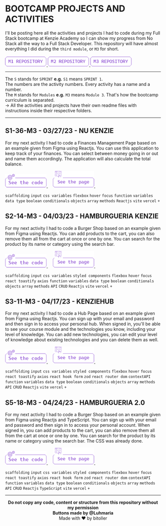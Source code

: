 # BOOTCAMP PROJECTS AND ACTIVITIES
I'll be posting here all the activities and projects I had to code during my Full Stack bootcamp at Kenzie Academy so I can show my progress from No Stack all the way to a Full Stack Developer. This repository will have almost everything I did during the `third module`, or `M3` for short.<br />
<br />
<a href="https://github.com/bitoller/bootcamp-projects-and-activities-m1" target="_blank"> <img src="./src/assets/M1.png"> </a>
<a href="https://github.com/bitoller/bootcamp-projects-and-activities-m2" target="_blank"> <img src="./src/assets/M2.png"> </a>
<a href="https://github.com/bitoller/bootcamp-projects-and-activities-m3" target="_blank"> <img src="./src/assets/M3.png"> </a>

<hr />

The `S` stands for `SPRINT` <strong>e.g.</strong> `S1` means `SPRINT 1`.<br />
The numbers are the activity numbers. Every activity has a name and a number.<br />
The `M` stands for `Modules` <strong>e.g.</strong> `M3` means `Module 3`. That's how the bootcamp curriculum is separated.<br />
→ All the activities and projects have their own readme files with instructions inside their respective folders.

<hr />

## S1-36-M3 - 03/27/23 - NU KENZIE
For my next activity I had to code a Finances Management Page based on an example given from Figma using Reactjs. You can use this application to keep track of your finances. You can select between money going in or out and name them accordingly. The application will also calculate the total balance.<br />

<a href="https://github.com/bitoller/bootcamp-projects-and-activities-m3/tree/main/src/M3-SPRINT-1/S1-36-M3" target="_blank"> <img src="./src/assets/code_purple.png"> </a> &nbsp; &nbsp;
<a href="https://nu-kenzie-bitoller.vercel.app/" target="_blank"> <img src="./src/assets/page_purple.png"> </a> &nbsp; &nbsp;

`scaffolding` `input` `css variables` `flexbox` `hover` `focus` `function` `variables` `data type` `boolean` `conditionals` `objects` `array` `methods` `Reactjs` `vite` `vercel` `+`

## S2-14-M3 - 04/03/23 - HAMBURGUERIA KENZIE
For my next activity I had to code a Burger Shop based on an example given from Figma using Reactjs. You can add products to the cart, you can also remove them all from the cart at once or one by one. You can search for the product by its name or category using the search bar.<br />

<a href="https://github.com/bitoller/bootcamp-projects-and-activities-m3/tree/main/src/M3-SPRINT-2/S2-14-M3" target="_blank"> <img src="./src/assets/code_purple.png"> </a> &nbsp; &nbsp;
<a href="https://hamburgueria-kenzie-bitoller.vercel.app/" target="_blank"> <img src="./src/assets/page_purple.png"> </a> &nbsp; &nbsp;

`scaffolding` `input` `css variables` `styled components` `flexbox` `hover` `focus` `react toastify` `axios` `function` `variables` `data type` `boolean` `conditionals` `objects` `array` `methods` `API` `CRUD` `Reactjs` `vite` `vercel` `+`

## S3-11-M3 - 04/17/23 - KENZIEHUB
For my next activity I had to code a Hub Page based on an example given from Figma using Reactjs. You can sign up with your email and password and then sign in to access your personal hub. When signed in, you'll be able to see your course module and the technologies you know, including your level of knowledge. You can add new technologies, you can edit your level of knowledge about existing technologies and you can delete them as well.<br />

<a href="https://github.com/bitoller/bootcamp-projects-and-activities-m3/tree/main/src/M3-SPRINT-3/S3-11-M3" target="_blank"> <img src="./src/assets/code_purple.png"> </a> &nbsp; &nbsp;
<a href="https://kenzie-hub-bitoller.vercel.app/" target="_blank"> <img src="./src/assets/page_purple.png"> </a> &nbsp; &nbsp;

`scaffolding` `input` `css variables` `styled components` `flexbox` `hover` `focus` `react toastify` `axios` `react hook form` `zod` `react router dom` `contextAPI` `function` `variables` `data type` `boolean` `conditionals` `objects` `array` `methods` `API` `CRUD` `Reactjs` `vite` `vercel` `+`

## S5-18-M3 - 04/24/23 - HAMBURGUERIA 2.0
For my next activity I had to code a Burger Shop based on an example given from Figma using Reactjs and TypeScript. You can sign up with your email and password and then sign in to access your personal account. When signed in, you can add products to the cart, you can also remove them all from the cart at once or one by one. You can search for the product by its name or category using the search bar. The CSS was already done.<br />

<a href="https://github.com/bitoller/bootcamp-projects-and-activities-m3/tree/main/src/M3-SPRINT-5/S5-18-M3" target="_blank"> <img src="./src/assets/code_purple.png"> </a> &nbsp; &nbsp;
<a href="https://kenzie-burger-bitoller.vercel.app/" target="_blank"> <img src="./src/assets/page_purple.png"> </a> &nbsp; &nbsp;

`scaffolding` `input` `css variables` `styled components` `flexbox` `hover` `focus` `react toastify` `axios` `react hook form` `zod` `react router dom` `contextAPI` `function` `variables` `data type` `boolean` `conditionals` `objects` `array` `methods` `API` `CRUD` `Reactjs` `TypeScript` `vite` `vercel` `+`

<hr />

<p align="center">
<b>Do not copy any code, content or structure from this repository without my permission<br />
Buttons made by @Luhmaria</b><br />
Made with ♥ by bitoller
</p>
